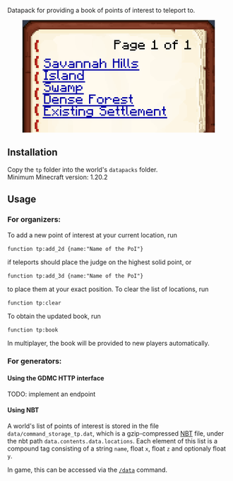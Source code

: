 Datapack for providing a book of points of interest to teleport to.

<p align="center">
  <img src="book.png" />
</p>

## Installation

Copy the `tp` folder into the world's `datapacks` folder.  
Minimum Minecraft version: 1.20.2  

## Usage

### For organizers:

To add a new point of interest at your current location, run

    function tp:add_2d {name:"Name of the PoI"}

if teleports should place the judge on the highest solid point, or

    function tp:add_3d {name:"Name of the PoI"}

to place them at your exact position. To clear the list of locations, run

    function tp:clear

To obtain the updated book, run

    function tp:book

In multiplayer, the book will be provided to new players automatically.

### For generators:

#### Using the GDMC HTTP interface

TODO: implement an endpoint

#### Using NBT

A world's list of points of interest is stored in the file `data/command_storage_tp.dat`, which is a gzip-compressed [NBT](https://minecraft.wiki/w/NBT_format) file, under the nbt path `data.contents.data.locations`. Each element of this list is a compound tag consisting of a string `name`, float `x`, float `z` and optionaly float `y`.

In game, this can be accessed via the [`/data`](https://minecraft.wiki/w/Commands/data) command.
